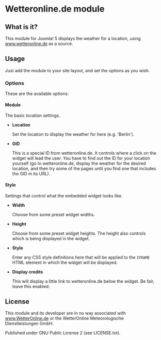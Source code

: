 # Wetteronline.de module

## What is it?

This module for Joomla! 5 displays the weather for a location, using www.wetteronline.de as a source.

## Usage

Just add the module to your site layout, and set the options as you wish.

### Options

These are the available options:

#### Module

The basic location settings.

* __Location__

  Set the location to display the weather for here (e.g. 'Berlin').

* __GID__

  This is a special ID from wetteronline.de. It controls where a click on the widget will lead the user. You have to find out the ID for your location yourself (go to wetteronline.de, display the weather for the desired location, and then try some of the pages until you find one that includes the GID in its URL).

#### Style

Settings that control what the embedded widget looks like.

* __Width__

  Choose from some preset widget widths.

* __Height__

  Choose from some preset widget heights. The height also controls which is being displayed in the widget.

* __Style__

  Enter any CSS style definitions here that will be applied to the `IFRAME` HTML element in which the widget will be displayed.

* __Display credits__

  This will display a little link to wetteronline.de below the widget. Be fair, leave this enabled.

## License

This module and its developer are in no way associated with www.WetterOnline.de or the WetterOnline Meteorologische Dienstleistungen GmbH.

Published under GNU Public License 2 (see LICENSE.txt).
